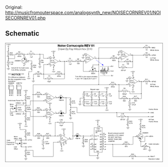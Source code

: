 Original: http://musicfromouterspace.com/analogsynth_new/NOISECORNREV01/NOISECORNREV01.php

## Schematic
![image of schematic](schematic.gif)

